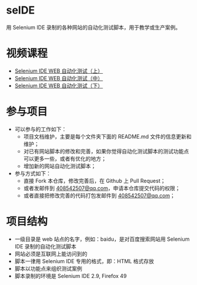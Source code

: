 # seIDE
用 Selenium IDE 录制的各种网站的自动化测试脚本，用于教学或生产案例。

# 视频课程
- [Selenium IDE WEB 自动化测试（上）](http://edu.51cto.com/course/course_id-7320.html)
- [Selenium IDE WEB 自动化测试（中）](http://edu.51cto.com/course/course_id-7425.html)
- [Selenium IDE WEB 自动化测试（下）](http://edu.51cto.com/course/course_id-7578.html)
# 参与项目

- 可以参与的工作如下：
  - 项目文档维护，主要是每个文件夹下面的 README.md 文件的信息更新和维护；
  - 对已有网站脚本的修改和完善，如果你觉得自动化测试脚本的测试功能点可以更多一些，或者有优化的地方；
  - 增加新的网站自动化测试脚本；  
- 参与方式如下：  
  - 直接 Fork 本仓库，修改完善后，在 Github 上 Pull Request；
  - 或者发邮件到 408542507@qq.com，申请本仓库提交代码的权限；
  - 或者直接把修改完善的代码打包发邮件到 408542507@qq.com；
  
# 项目结构

- 一级目录是 web 站点的名字，例如：baidu，是对百度搜索网站用 Selenium IDE 录制的自动化测试脚本
- 网站必须是互联网上能访问到的
- 脚本一律用 Selenium IDE 专用的格式，即：HTML 格式存放
- 脚本以功能点来组织测试案例
- 脚本录制的环境是 Selenium IDE 2.9, Firefox 49

